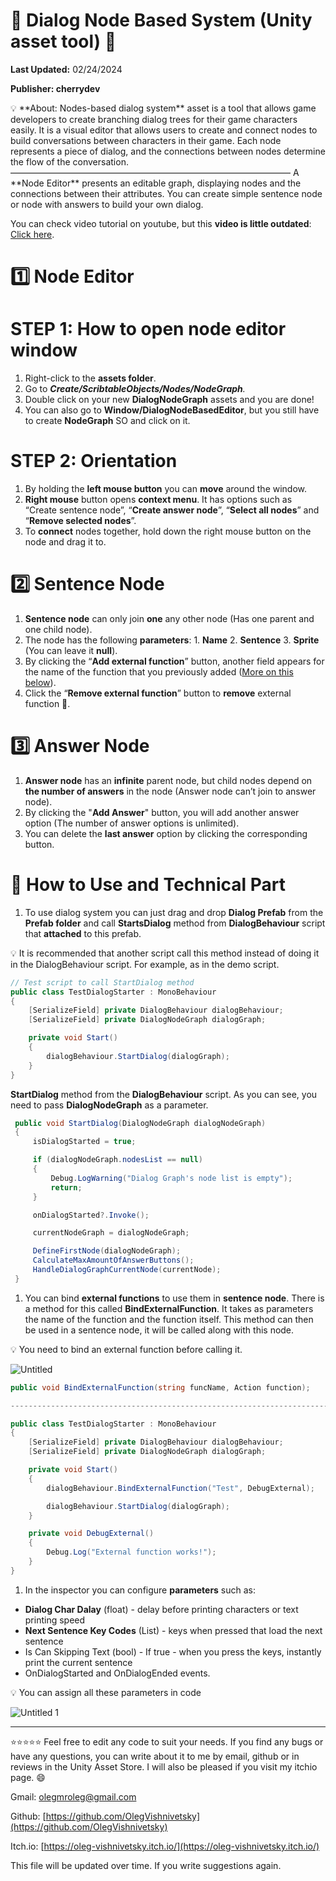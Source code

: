 #  	:speech_balloon: Dialog Node Based System (Unity asset tool) 	:speech_balloon:

**Last Updated:** 02/24/2024 

**Publisher: cherrydev** 

<aside>
💡 **About: Nodes-based dialog system** asset is a tool that 
allows game developers to create branching dialog trees for their game 
characters easily. It is a visual editor that allows users to create and
connect nodes to build conversations between characters in their game. 
Each node represents a piece of dialog, and the connections between 
nodes determine the flow of the conversation.
————————————————————————————————
A **Node Editor** presents an editable graph, displaying 
nodes and the connections between their attributes. You can create 
simple sentence node or node with answers to build your own dialog.

</aside>

You can check video tutorial on youtube, but this **video is little outdated**: [Click here](https://www.youtube.com/watch?v=oFOvop46eic&t=16s&ab_channel=cherrydev).

# 1️⃣ Node Editor

# STEP 1: How to open node editor window

1. Right-click to the **assets folder**.
2. Go to ***Create/ScribtableObjects/Nodes/NodeGraph**.*
3. Double click on your new **DialogNodeGraph** assets and you are done!
4. You can also go to **Window/DialogNodeBasedEditor**, but you still have to create **NodeGraph** SO and click on it.

# STEP 2: Orientation

1. By holding the **left mouse button** you can **move** around the window.
2. **Right mouse** button opens **context menu**. It has options such as “Create sentence node”, “**Create answer node**”, “**Select all nodes**” and “**Remove selected nodes**”.
3. To **connect** nodes together, hold down the right mouse button on the node and drag it to.

# 2️⃣ Sentence Node

1. **Sentence node** can only join **one** any other node (Has one parent and one child node).
2. The node has the following **parameters**: 1. **Name** 2. **Sentence** 3. **Sprite** (You can leave it **null**).
3. By clicking the “**Add external function**” button, another field appears for the name of the function that you previously added ([More on this below](https://www.notion.so/Dialog-Node-Based-System-Unity-asset-tool-5e73a66631b54705a3dc7c82eb841e96?pvs=21)).
4. Click the “**Remove external function**” button to **remove** external function 🙂.

# 3️⃣ Answer Node

1. **Answer node** has an **infinite** parent node, but child nodes depend on **the number of answers** in the node (Answer node can’t join to answer node).
2. By clicking the "**Add Answer**" button, you will add another answer option (The number of answer options is unlimited).
3. You can delete the **last answer** option by clicking the corresponding button.

# 🔧 How to Use and Technical Part

1. To use dialog system you can just drag and drop **Dialog Prefab** from the **Prefab folder** and call **StartsDialog** method from **DialogBehaviour** script that **attached** to this prefab.

💡 It is recommended that another script call this method instead of doing it in the DialogBehaviour script. For example, as in the demo script.

```csharp
// Test script to call StartDialog method
public class TestDialogStarter : MonoBehaviour
{
    [SerializeField] private DialogBehaviour dialogBehaviour;
    [SerializeField] private DialogNodeGraph dialogGraph;

    private void Start()
    {
        dialogBehaviour.StartDialog(dialogGraph);
    }
}
```

**StartDialog** method from the **DialogBehaviour** script. As you can see, you need to pass **DialogNodeGraph** as a parameter.

```csharp
 public void StartDialog(DialogNodeGraph dialogNodeGraph)
 {
     isDialogStarted = true;

     if (dialogNodeGraph.nodesList == null)
     {
         Debug.LogWarning("Dialog Graph's node list is empty");
         return;
     }

     onDialogStarted?.Invoke();

     currentNodeGraph = dialogNodeGraph;

     DefineFirstNode(dialogNodeGraph);
     CalculateMaxAmountOfAnswerButtons();
     HandleDialogGraphCurrentNode(currentNode);
 }
```

1. You can bind **external functions** to use them in **sentence node**. There is a method for this called **BindExternalFunction**. It takes as parameters the name of the function and the function itself. This method can then be used in a sentence node, it will be called along with this node.

💡 You need to bind an external function before calling it.

![Untitled](https://github.com/OlegVishnivetsky/node-based-dialog-system/assets/98222611/ca9faeb7-23c2-4734-8bda-2de7a3417ab6)

```csharp
public void BindExternalFunction(string funcName, Action function);

--------------------------------------------------------------------------------------

public class TestDialogStarter : MonoBehaviour
{
    [SerializeField] private DialogBehaviour dialogBehaviour;
    [SerializeField] private DialogNodeGraph dialogGraph;

    private void Start()
    {
        dialogBehaviour.BindExternalFunction("Test", DebugExternal);

        dialogBehaviour.StartDialog(dialogGraph);
    }

    private void DebugExternal()
    {
        Debug.Log("External function works!");
    }
}
```

1. In the inspector you can configure **parameters** such as:
- **Dialog Char Dalay** (float) - delay before printing characters or text printing speed
- **Next Sentence Key Codes** (List<enum>) - keys when pressed that load the next sentence
- Is Can Skipping Text (bool) - If true - when you press the keys, instantly print the current sentence
- OnDialogStarted and OnDialogEnded events.

💡 You can assign all these parameters in code

![Untitled 1](https://github.com/OlegVishnivetsky/node-based-dialog-system/assets/98222611/7ec4fb1b-3a24-466e-b58c-976738d9eb18)

---

:star::star::star::star::star: Feel free to edit any code to suit your needs. If you find any bugs or have any questions, you can write about it to me by email, github or in reviews in the Unity Asset Store. I will also be pleased if you visit my itchio page.  😄

Gmail: olegmroleg@gmail.com

Github: [https://github.com/OlegVishnivetsky](https://github.com/OlegVishnivetsky)

Itch.io: [https://oleg-vishnivetsky.itch.io/](https://oleg-vishnivetsky.itch.io/)

This file will be updated over time. If you write suggestions again.
